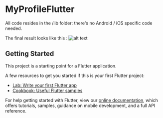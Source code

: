 # MyProfileFlutter

All code resides in the /lib folder: there's no Android / iOS specific code needed.

The final result looks like this :
![alt text](https://github.com/[Djihanegh]/[profile_screen_flutter]/blob/[assets]/profile_screen_img.jpg?raw=true)



## Getting Started

This project is a starting point for a Flutter application.

A few resources to get you started if this is your first Flutter project:

- [Lab: Write your first Flutter app](https://flutter.dev/docs/get-started/codelab)
- [Cookbook: Useful Flutter samples](https://flutter.dev/docs/cookbook)

For help getting started with Flutter, view our
[online documentation](https://flutter.dev/docs), which offers tutorials,
samples, guidance on mobile development, and a full API reference.
